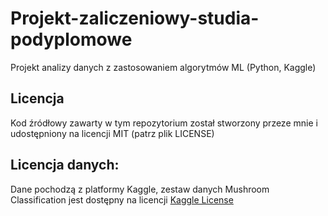 # Projekt-zaliczeniowy-studia-podyplomowe
Projekt analizy danych z zastosowaniem algorytmów ML (Python, Kaggle)







## Licencja
Kod źródłowy zawarty w tym repozytorium został stworzony przeze mnie i udostępniony na licencji MIT (patrz plik LICENSE)

## Licencja danych:
Dane pochodzą z platformy Kaggle, zestaw danych Mushroom Classification jest dostępny na licencji [Kaggle License](https://www.kaggle.com/datasets/uciml/mushroom-classification)
###

